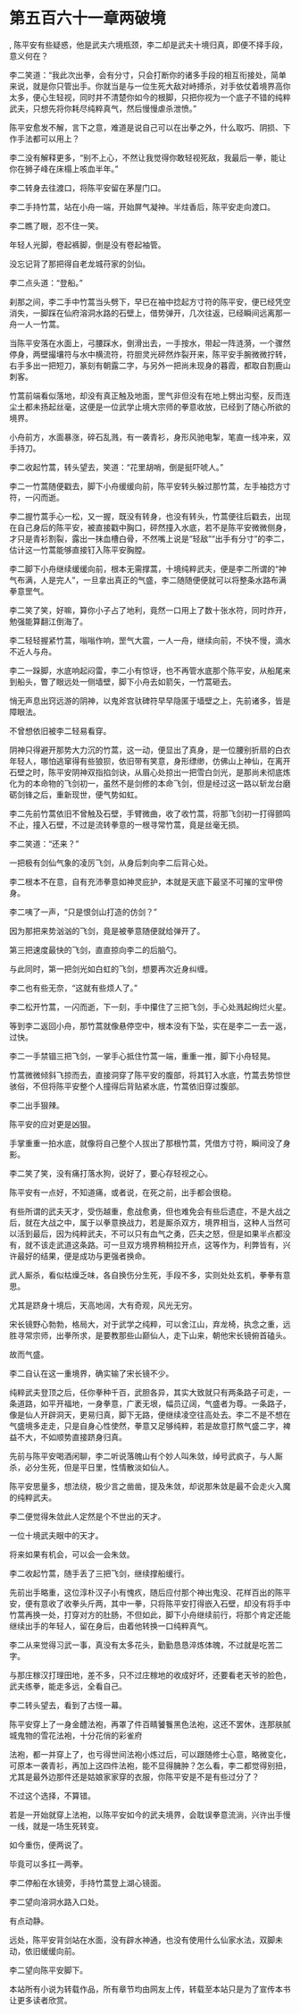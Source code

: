 # 第五百六十一章两破境
,  陈平安有些疑惑，他是武夫六境瓶颈，李二却是武夫十境归真，即便不择手段，意义何在？
   李二笑道：“我此次出拳，会有分寸，只会打断你的诸多手段的相互衔接处，简单来说，就是你只管出手。你就当是与一位生死大敌对峙搏杀，对手依仗着境界高你太多，便心生轻视，同时并不清楚你如今的根脚，只把你视为一个底子不错的纯粹武夫，只想先将你耗尽纯粹真气，然后慢慢虐杀泄愤。”
   陈平安愈发不解，言下之意，难道是说自己可以在出拳之外，什么取巧、阴损、下作手法都可以用上？
   李二没有解释更多，“别不上心，不然让我觉得你敢轻视死敌，我最后一拳，能让你在狮子峰在床榻上咳血半年。”
   李二转身去往渡口，将陈平安留在茅屋门口。
   李二手持竹蒿，站在小舟一端，开始屏气凝神。半炷香后，陈平安走向渡口。
   李二瞧了眼，忍不住一笑。
   年轻人光脚，卷起裤脚，倒是没有卷起袖管。
   没忘记背了那把得自老龙城苻家的剑仙。
   李二点头道：“登船。”
   刹那之间，李二手中竹蒿当头劈下，早已在袖中捻起方寸符的陈平安，便已经凭空消失，一脚踩在仙府溶洞水路的石壁上，借势弹开，几次往返，已经瞬间远离那一舟一人一竹蒿。
   当陈平安落在水面上，弓腰踩水，倒滑出去，一手按水，带起一阵涟漪，一个骤然停身，两壁撮壤符与水中横流符，符胆灵光砰然炸裂开来，陈平安手腕微微拧转，右手多出一把短刀，篆刻有朝露二字，与另外一把尚未现身的暮霞，都取自割鹿山刺客。
   竹蒿前端看似落地，却没有真正触及地面，罡气非但没有在地上劈出沟壑，反而连尘土都未扬起丝毫，这便是一位武学止境大宗师的拳意收放，已经到了随心所欲的境界。
   小舟前方，水面暴涨，碎石乱溅，有一袭青衫，身形风驰电掣，笔直一线冲来，双手持刀。
   李二收起竹蒿，转头望去，笑道：“花里胡哨，倒是挺吓唬人。”
   李二一竹蒿随便戳去，脚下小舟缓缓向前，陈平安转头躲过那竹蒿，左手袖捻方寸符，一闪而逝。
   李二握竹蒿手心一松，又一握，既没有转身，也没有转头，竹蒿便往后戳去，出现在自己身后的陈平安，被直接戳中胸口，砰然撞入水底，若不是陈平安微微侧身，才只是青衫割裂，露出一抹血槽白骨，不然嘴上说是“轻敌”“出手有分寸”的李二，估计这一竹蒿能够直接钉入陈平安胸膛。
   李二脚下小舟继续缓缓向前，根本无需撑蒿，十境纯粹武夫，便是李二所谓的“神气布满，人是完人”，一旦拿出真正的气盛，李二随随便便就可以将整条水路布满拳意罡气。
   李二笑了笑，好嘛，算你小子占了地利，竟然一口用上了数十张水符，同时炸开，勉强能算翻江倒海了。
   李二轻轻握紧竹蒿，嗡嗡作响，罡气大震，一人一舟，继续向前，不快不慢，滴水不近人与舟。
   李二一跺脚，水底响起闷雷，李二小有惊讶，也不再管水底那个陈平安，从船尾来到船头，瞥了眼远处一侧墙壁，脚下小舟去如箭矢，一竹蒿砸去。
   悄无声息出窍远游的阴神，以鬼斧宫驮碑符早早隐匿于墙壁之上，先前诸多，皆是障眼法。
   不曾想依旧被李二轻易看穿。
   阴神只得避开那势大力沉的竹蒿，这一动，便显出了真身，是一位腰别折扇的白衣年轻人，哪怕逃窜得有些狼狈，依旧带有笑意，身形缥缈，仿佛山上神仙，在离开石壁之时，陈平安阴神双指掐剑诀，从眉心处掠出一把雪白剑光，是那尚未彻底炼化为的本命物的飞剑初一，虽然不是剑修的本命飞剑，但是经过这一路以斩龙台磨砺剑锋之后，重新现世，便气势如虹。
   李二先前竹蒿依旧不曾触及石壁，手臂微曲，收了收竹蒿，将那飞剑初一打得颤鸣不止，撞入石壁，不过是流转拳意的一根寻常竹蒿，竟是丝毫无损。
   李二笑道：“还来？”
   一把极有剑仙气象的凌厉飞剑，从身后刺向李二后背心处。
   李二根本不在意，自有充沛拳意如神灵庇护，本就是天底下最坚不可摧的宝甲傍身。
   李二咦了一声，“只是恨剑山打造的仿剑？”
   因为那把来势汹汹的飞剑，竟是被拳意随便就给弹开了。
   第三把速度最快的飞剑，直直掠向李二的后脑勺。
   与此同时，第一把剑光如白虹的飞剑，想要再次近身纠缠。
   李二也有些无奈，“这就有些烦人了。”
   李二松开竹蒿，一闪而逝，下一刻，手中攥住了三把飞剑，手心处溅起绚烂火星。
   等到李二返回小舟，那竹蒿就像悬停空中，根本没有下坠，实在是李二一去一返，过快。
   李二一手禁锢三把飞剑，一掌手心抵住竹蒿一端，重重一推，脚下小舟轻晃。
   竹蒿微微倾斜飞掠而去，直接洞穿了陈平安的腹部，将其钉入水底，竹蒿去势惊世骇俗，不但将陈平安整个人撞得后背贴紧水底，竹蒿依旧穿过腹部。
   李二出手狠辣。
   陈平安的应对更是凶狠。
   手掌重重一拍水底，就像将自己整个人拔出了那根竹蒿，凭借方寸符，瞬间没了身影。
   李二笑了笑，没有痛打落水狗，说好了，要心存轻视之心。
   陈平安有一点好，不知道痛，或者说，在死之前，出手都会很稳。
   有些所谓的武夫天才，受伤越重，愈战愈勇，但也难免会有些后遗症，不是大战之后，就在大战之中，属于以拳意换战力，若是厮杀双方，境界相当，这种人当然可以活到最后，因为纯粹武夫，不可以只有血气之勇，匹夫之怒，但是如果半点都没有，就不该走武道这条路。可一旦双方境界稍稍拉开点，这等作为，利弊皆有，兴许最好的结果，便是成功与更强者换命。
   武人厮杀，看似枯燥乏味，各自换伤分生死，手段不多，实则处处玄机，拳拳有意思。
   尤其是跻身十境后，天高地阔，大有奇观，风光无穷。
   宋长镜野心勃勃，格局大，对于武学之纯粹，可以舍江山，弃龙椅，执念之重，远胜寻常宗师，出拳所求，是要教那些山巅仙人，走下山来，朝他宋长镜俯首磕头。
   故而气盛。
   李二自认在这一重境界，确实输了宋长镜不少。
   纯粹武夫登顶之后，任你拳种千百，武胆各异，其实大致就只有两条路子可走，一条道路，如平开福地，一身拳意，广袤无垠，幅员辽阔，气盛者为尊。一条路子，像是仙人开辟洞天，更易归真，脚下无路，便继续凌空往高处去。李二不是不想在气盛境多走走，只是自身心性使然，拳意又足够纯粹，若是故意打熬气盛二字，裨益不大，不如顺势直接跻身归真。
   先前与陈平安喝酒闲聊，李二听说落魄山有个妙人叫朱敛，绰号武疯子，与人厮杀，必分生死，但是平日里，性情散淡如仙人。
   陈平安思量多，想法绕，极少言之凿凿，提及朱敛，却说那朱敛是最不会走火入魔的纯粹武夫。
   李二便觉得朱敛此人定然是个不世出的天才。
   一位十境武夫眼中的天才。
   将来如果有机会，可以会一会朱敛。
   李二收起竹蒿，随手丢了三把飞剑，继续撑船缓行。
   先前出手略重，这位淳朴汉子小有愧疚，随后应付那个神出鬼没、花样百出的陈平安，便有意收了收拳头斤两，其中一拳，只将陈平安打得嵌入石壁，却没有将手中竹蒿再换一处，打穿对方的肚肠，不但如此，脚下小舟继续前行，将那个肯定还能继续出手的年轻人，留在身后，由着他转换一口纯粹真气。
   李二从来觉得习武一事，真没有太多花头，勤勤恳恳淬炼体魄，不过就是吃苦二字。
   与那庄稼汉打理田地，差不多，只不过庄稼地的收成好坏，还要看老天爷的脸色，武夫练拳，能走多远，全看自己。
   李二转头望去，看到了古怪一幕。
   陈平安穿上了一身金醴法袍，再罩了件百睛饕餮黑色法袍，这还不罢休，连那肤腻城鬼物的雪花法袍，十分花俏的彩雀府
   法袍，都一并穿上了，也亏得世间法袍小炼过后，可以跟随修士心意，略微变化，可原本一袭青衫，再加上这四件法袍，能不显得臃肿？怎么看，李二都觉得别扭，尤其是最外边那件还是姑娘家家穿的衣服，你陈平安是不是有些过分了？
   不过这个选择，不算错。
   若是一开始就穿上法袍，以陈平安如今的武夫境界，会耽误拳意流淌，兴许出手慢一线，就是一场生死转变。
   如今重伤，便两说了。
   毕竟可以多扛一两拳。
   李二停船在水镜旁，手持竹蒿登上湖心镜面。
   李二望向溶洞水路入口处。
   有点动静。
   远处，陈平安背剑站在水面，没有辟水神通，也没有使用什么仙家水法，双脚未动，依旧缓缓向前。
   李二望向陈平安脚下。
  本站所有小说为转载作品，所有章节均由网友上传，转载至本站只是为了宣传本书让更多读者欣赏。